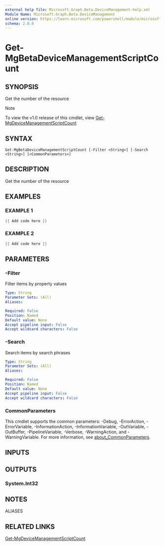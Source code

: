 ```yaml
---
external help file: Microsoft.Graph.Beta.DeviceManagement-help.xml
Module Name: Microsoft.Graph.Beta.DeviceManagement
online version: https://learn.microsoft.com/powershell/module/microsoft.graph.beta.devicemanagement/get-mgbetadevicemanagementscriptcount
schema: 2.0.0
---
```


# Get-MgBetaDeviceManagementScriptCount

## SYNOPSIS
Get the number of the resource

> [!NOTE]
> To view the v1.0 release of this cmdlet, view [Get-MgDeviceManagementScriptCount](/powershell/module/Microsoft.Graph.DeviceManagement/Get-MgDeviceManagementScriptCount?view=graph-powershell-v1.0)

## SYNTAX

```
Get-MgBetaDeviceManagementScriptCount [-Filter <String>] [-Search <String>] [<CommonParameters>]
```

## DESCRIPTION
Get the number of the resource

## EXAMPLES

### EXAMPLE 1
```powershell
{{ Add code here }}
```

### EXAMPLE 2
```powershell
{{ Add code here }}
```

## PARAMETERS

### -Filter
Filter items by property values

```yaml
Type: String
Parameter Sets: (All)
Aliases:

Required: False
Position: Named
Default value: None
Accept pipeline input: False
Accept wildcard characters: False
```

### -Search
Search items by search phrases

```yaml
Type: String
Parameter Sets: (All)
Aliases:

Required: False
Position: Named
Default value: None
Accept pipeline input: False
Accept wildcard characters: False
```

### CommonParameters
This cmdlet supports the common parameters: -Debug, -ErrorAction, -ErrorVariable, -InformationAction, -InformationVariable, -OutVariable, -OutBuffer, -PipelineVariable, -Verbose, -WarningAction, and -WarningVariable. For more information, see [about_CommonParameters](http://go.microsoft.com/fwlink/?LinkID=113216).

## INPUTS

## OUTPUTS

### System.Int32
## NOTES

ALIASES

## RELATED LINKS
[Get-MgDeviceManagementScriptCount](/powershell/module/Microsoft.Graph.DeviceManagement/Get-MgDeviceManagementScriptCount?view=graph-powershell-v1.0)
